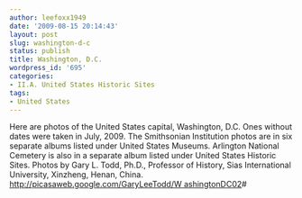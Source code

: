 ```yaml
---
author: leefoxx1949
date: '2009-08-15 20:14:43'
layout: post
slug: washington-d-c
status: publish
title: Washington, D.C.
wordpress_id: '695'
categories:
- II.A. United States Historic Sites
tags:
- United States
---
```


Here are photos of the United States capital, Washington, D.C. Ones without
dates were taken in July, 2009. The Smithsonian Institution photos are in six
separate albums listed under United States Museums. Arlington National
Cemetery is also in a separate album listed under United States Historic
Sites. Photos by Gary L. Todd, Ph.D., Professor of History, Sias International
University, Xinzheng, Henan, China. [http://picasaweb.google.com/GaryLeeTodd/W
ashingtonDC02](http://picasaweb.google.com/GaryLeeTodd/WashingtonDC02)#

